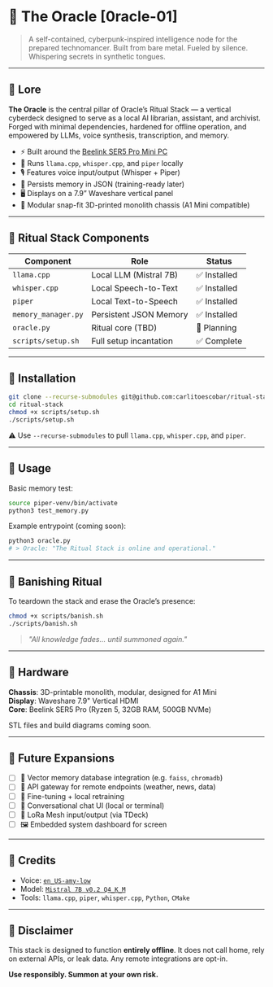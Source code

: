 # 🧙 The Oracle [0racle-01]
> A self-contained, cyberpunk-inspired intelligence node for the prepared technomancer. Built from bare metal. Fueled by silence. Whispering secrets in synthetic tongues.

---

## 📜 Lore

**The Oracle** is the central pillar of Oracle’s Ritual Stack — a vertical cyberdeck designed to serve as a local AI librarian, assistant, and archivist. Forged with minimal dependencies, hardened for offline operation, and empowered by LLMs, voice synthesis, transcription, and memory.  

- ⚡ Built around the [Beelink SER5 Pro Mini PC](https://www.bee-link.com/)
- 🧠 Runs `llama.cpp`, `whisper.cpp`, and `piper` locally
- 🎙️ Features voice input/output (Whisper + Piper)
- 🧾 Persists memory in JSON (training-ready later)
- 🖥️ Displays on a 7.9” Waveshare vertical panel
- 🧩 Modular snap-fit 3D-printed monolith chassis (A1 Mini compatible)

---

## 🔧 Ritual Stack Components

| Component            | Role                         | Status       |
|----------------------|------------------------------|--------------|
| `llama.cpp`          | Local LLM (Mistral 7B)        | ✅ Installed |
| `whisper.cpp`        | Local Speech-to-Text          | ✅ Installed |
| `piper`              | Local Text-to-Speech          | ✅ Installed |
| `memory_manager.py`  | Persistent JSON Memory        | ✅ Installed |
| `oracle.py`          | Ritual core (TBD)             | 🚧 Planning  |
| `scripts/setup.sh`   | Full setup incantation        | ✅ Complete  |

---

## 🧰 Installation

```bash
git clone --recurse-submodules git@github.com:carlitoescobar/ritual-stack.git
cd ritual-stack
chmod +x scripts/setup.sh
./scripts/setup.sh
```

⚠️ Use `--recurse-submodules` to pull `llama.cpp`, `whisper.cpp`, and `piper`.

---

## 🧪 Usage

Basic memory test:

```bash
source piper-venv/bin/activate
python3 test_memory.py
```

Example entrypoint (coming soon):

```bash
python3 oracle.py
# > Oracle: "The Ritual Stack is online and operational."
```

---

## 🧼 Banishing Ritual

To teardown the stack and erase the Oracle’s presence:

```bash
chmod +x scripts/banish.sh
./scripts/banish.sh
```

> *"All knowledge fades... until summoned again."*

---

## 🧩 Hardware

**Chassis**: 3D-printable monolith, modular, designed for A1 Mini  
**Display**: Waveshare 7.9" Vertical HDMI  
**Core**: Beelink SER5 Pro (Ryzen 5, 32GB RAM, 500GB NVMe)

STL files and build diagrams coming soon.

---

## 🧠 Future Expansions

- [ ] 🧮 Vector memory database integration (e.g. `faiss`, `chromadb`)
- [ ] 🛜 API gateway for remote endpoints (weather, news, data)
- [ ] 🔁 Fine-tuning + local retraining
- [ ] 🧵 Conversational chat UI (local or terminal)
- [ ] 📡 LoRa Mesh input/output (via TDeck)
- [ ] 🖼️ Embedded system dashboard for screen

---

## 🪪 Credits

- Voice: [`en_US-amy-low`](https://huggingface.co/rhasspy/piper-voices)
- Model: [`Mistral 7B v0.2 Q4_K_M`](https://huggingface.co/TheBloke/Mistral-7B-Instruct-v0.2-GGUF)
- Tools: `llama.cpp`, `piper`, `whisper.cpp`, `Python`, `CMake`

---

## 🛑 Disclaimer

This stack is designed to function **entirely offline**. It does not call home, rely on external APIs, or leak data. Any remote integrations are opt-in.

**Use responsibly. Summon at your own risk.**
